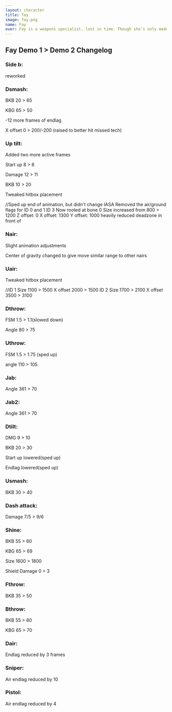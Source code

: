 ```yaml
---
layout: character
title: fay
image: fay.png
name: Fay
over: Fay is a weapons specialist, lost in time. Though she’s only made an official appearance in the forgotten Star Fox 2, Fay feels both familiar and completely new. Her moveset is inspired by Fox from the original Super Smash Brothers, with tons of new twists. Most notably, her specials, like her sniper... The P.A.W.P. Fox, Falco, and Wolf all have iconic blasters, but they can’t hold a candle to the P.A.W.P. She isn’t always stuck with a slow sniper, though, she can switch to a weaker version of Falco’s laser. Hold B and A to swap between the pistol and the sniper! This swap is also useful for turning Fay around in the air. Her Shine is unique from the other spacies of the cast, sending neatly up and behind her to set up for interesting combo sequences. Fay’s up b is definitely the least flexible of the space animals’,as it’s only able to move straight up. However, you can charge it by holding B, allowing you to mix up your recovery distances. You might be thinking, wow, that recovery sucks. Nah. It’s bitchin. Side b is a recovery move, much like it is for other spacies, but this one is really, really different. Blast yourself with your own rocket back to the stage with this flexible yet extremely self punishing recovery option. Better get good at wall jump teching! It’s also a fun little projectile onstage, but using it in that way isn’t really a threat. Her side b isn’t the only place her missile launcher is used. Her up air, down air, and back air put the hefty weapon to good use, blasting opponents upwards and downwards, and launching them sideways with a powerful thwack. Fay isn’t your everyday spacie, but she’s still part of the Star Fox family, and you’ll feel that when you play her soon.
---
```


## Fay Demo 1 > Demo 2 Changelog

### Side b: 

reworked

### Dsmash:

BKB 20 > 65

KBG 65 > 50

-12 more frames of endlag 

X offset 0 > 200/-200 (raised to better hit missed tech)

### Up tilt:

Added two more active frames

Start up 8 > 6

Damage 12 > 11

BKB 10 > 20

Tweaked hitbox placement

//Sped up end of animation, but didn't change IASA
Removed the air/ground flags for ID 0 and 1
ID 3
Now rooted at bone 0
Size increased from 800 > 1200
Z offset: 0
X offset: 1300
Y offset: 1000
heavily reduced deadzone in front of

### Nair:

Slight animation adjustments

Center of gravity changed to give move similar range to other nairs

### Uair:

Tweaked hitbox placement

//ID 1 
Size  1100 > 1500
X offset  2000 > 1500
ID 2 
Size  1700 > 2100
X offset  3500 > 3100

### Dthrow:

FSM 1.5 > 1.1(slowed down)

Angle 80 > 75

### Uthrow: 

FSM 1.5 > 1.75 (sped up)

angle 110 > 105

### Jab:

Angle 361 > 70

### Jab2:

Angle 361 > 70

### Dtilt:

DMG 9 > 10

BKB 20 > 30

Start up lowered(sped up)

Endlag lowered(sped up)

### Usmash:

BKB 30 > 40

### Dash attack:

Damage 7/5 > 9/6

### Shine:

BKB 55 > 60

KBG 65 > 69

Size 1600 > 1800

Shield Damage 0 > 3

### Fthrow:

BKB 35 > 50

### Bthrow:

BKB 55 > 60

KBG 65 > 70

### Dair:

Endlag reduced by 3 frames

### Sniper:

Air endlag reduced by 10

### Pistol:

Air endlag reduced by 4
